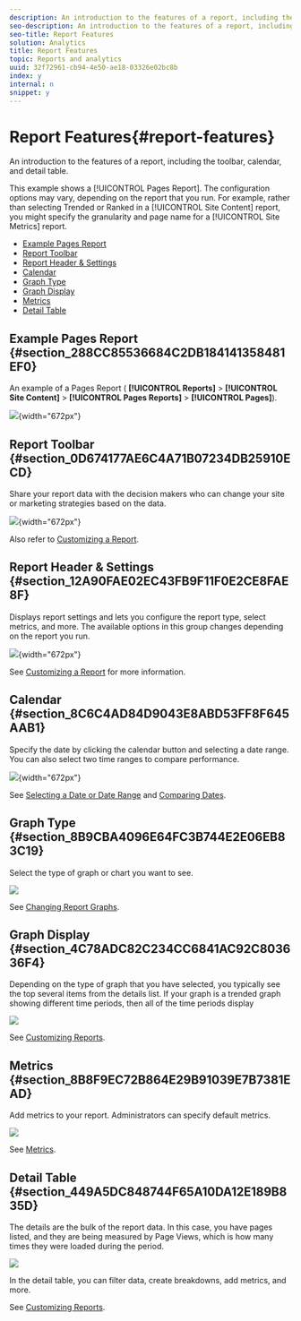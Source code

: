 ```yaml
---
description: An introduction to the features of a report, including the toolbar, calendar, and detail table.
seo-description: An introduction to the features of a report, including the toolbar, calendar, and detail table.
seo-title: Report Features
solution: Analytics
title: Report Features
topic: Reports and analytics
uuid: 32f72961-cb94-4e50-ae18-03326e02bc8b
index: y
internal: n
snippet: y
---
```


# Report Features{#report-features}

An introduction to the features of a report, including the toolbar, calendar, and detail table.

This example shows a [!UICONTROL Pages Report]. The configuration options may vary, depending on the report that you run. For example, rather than selecting Trended or Ranked in a [!UICONTROL Site Content] report, you might specify the granularity and page name for a [!UICONTROL Site Metrics] report.

* [Example Pages Report](../../../analyze/reports-analytics/reports-overview/report-overview.md#section_288CC85536684C2DB184141358481EF0) 
* [Report Toolbar](../../../analyze/reports-analytics/reports-overview/report-overview.md#section_0D674177AE6C4A71B07234DB25910ECD) 
* [Report Header & Settings](../../../analyze/reports-analytics/reports-overview/report-overview.md#section_12A90FAE02EC43FB9F11F0E2CE8FAE8F) 
* [Calendar](../../../analyze/reports-analytics/reports-overview/report-overview.md#section_8C6C4AD84D9043E8ABD53FF8F645AAB1) 
* [Graph Type](../../../analyze/reports-analytics/reports-overview/report-overview.md#section_8B9CBA4096E64FC3B744E2E06EB83C19) 
* [Graph Display](../../../analyze/reports-analytics/reports-overview/report-overview.md#section_4C78ADC82C234CC6841AC92C803636F4) 
* [Metrics](../../../analyze/reports-analytics/reports-overview/report-overview.md#section_8B8F9EC72B864E29B91039E7B7381EAD) 
* [Detail Table](../../../analyze/reports-analytics/reports-overview/report-overview.md#section_449A5DC848744F65A10DA12E189B835D)

## Example Pages Report {#section_288CC85536684C2DB184141358481EF0}

An example of a Pages Report ( **[!UICONTROL Reports]** > **[!UICONTROL Site Content]** > **[!UICONTROL Pages Reports]** > **[!UICONTROL Pages]**).

![](assets/pages_report.png){width="672px"}

## Report Toolbar {#section_0D674177AE6C4A71B07234DB25910ECD}

Share your report data with the decision makers who can change your site or marketing strategies based on the data.

![](assets/toolbar.png){width="672px"}

Also refer to [Customizing a Report](../../../analyze/reports-analytics/reports-customize/customizing-reports-overview.md).

## Report Header & Settings {#section_12A90FAE02EC43FB9F11F0E2CE8FAE8F}

Displays report settings and lets you configure the report type, select metrics, and more. The available options in this group changes depending on the report you run.

![](assets/settings_header.png){width="672px"}

See [Customizing a Report](../../../analyze/reports-analytics/reports-customize/reports-customize.md#concept_F042066264564438BFB35FC46EB638DF) for more information.  

## Calendar {#section_8C6C4AD84D9043E8ABD53FF8F645AAB1}

Specify the date by clicking the calendar button and selecting a date range. You can also select two time ranges to compare performance.

![](assets/calendar_large.png){width="672px"}

See [Selecting a Date or Date Range](../../../analyze/reports-analytics/reports-customize/customizing-reports-overview.md#task_9BEF7D4D839A4748B76E8500D1406C34) and [Comparing Dates](../../../analyze/reports-analytics/reports-customize/customizing-reports-overview.md#task_95155C3700774B709F5FB81AE96B0824).

## Graph Type {#section_8B9CBA4096E64FC3B744E2E06EB83C19}

Select the type of graph or chart you want to see.

![](assets/graph_type.png)

See [Changing Report Graphs](../../../analyze/reports-analytics/reports-customize/t-reports-graphs.md#task_B290BF0B82124111AA19B3F3ACED500A).  

## Graph Display {#section_4C78ADC82C234CC6841AC92C803636F4}

Depending on the type of graph that you have selected, you typically see the top several items from the details list. If your graph is a trended graph showing different time periods, then all of the time periods display

![](assets/graph.png)

See [Customizing Reports](../../../analyze/reports-analytics/reports-customize/reports-customize.md#concept_F042066264564438BFB35FC46EB638DF).

## Metrics {#section_8B8F9EC72B864E29B91039E7B7381EAD}

Add metrics to your report. Administrators can specify default metrics.

![](assets/metrics.png)

See [Metrics](../../../analyze/reports-analytics/metrics.md#concept_EB00207C07BD4481AB116E62EC24E686).

## Detail Table {#section_449A5DC848744F65A10DA12E189B835D}

The details are the bulk of the report data. In this case, you have pages listed, and they are being measured by Page Views, which is how many times they were loaded during the period.

![](assets/detail.png)

In the detail table, you can filter data, create breakdowns, add metrics, and more.

See [Customizing Reports](../../../analyze/reports-analytics/reports-customize/reports-customize.md#concept_F042066264564438BFB35FC46EB638DF). 
